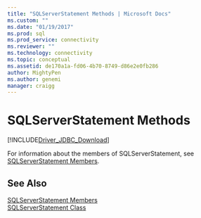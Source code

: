 ```yaml
---
title: "SQLServerStatement Methods | Microsoft Docs"
ms.custom: ""
ms.date: "01/19/2017"
ms.prod: sql
ms.prod_service: connectivity
ms.reviewer: ""
ms.technology: connectivity
ms.topic: conceptual
ms.assetid: de170a1a-fd06-4b70-8749-d86e2e0fb286
author: MightyPen
ms.author: genemi
manager: craigg
---
```

# SQLServerStatement Methods
[!INCLUDE[Driver_JDBC_Download](../../../includes/driver_jdbc_download.md)]

  For information about the members of SQLServerStatement, see [SQLServerStatement Members](../../../connect/jdbc/reference/sqlserverstatement-members.md).  
  
## See Also  
 [SQLServerStatement Members](../../../connect/jdbc/reference/sqlserverstatement-members.md)   
 [SQLServerStatement Class](../../../connect/jdbc/reference/sqlserverstatement-class.md)  
  
  
